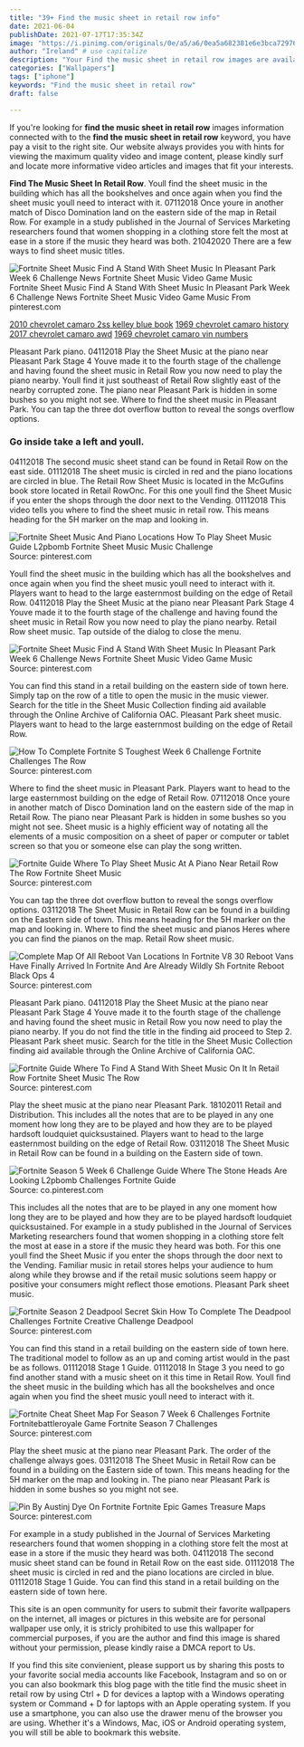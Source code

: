 ```yaml
---
title: "39+ Find the music sheet in retail row info"
date: 2021-06-04
publishDate: 2021-07-17T17:35:34Z
image: "https://i.pinimg.com/originals/0e/a5/a6/0ea5a682381e6e3bca7297688cd5ad8c.jpg"
author: "Ireland" # use capitalize
description: "Your Find the music sheet in retail row images are available in this site. Find the music sheet in retail row are a topic that is being searched for and liked by netizens now. You can Download the Find the music sheet in retail row files here. Find and Download all free images."
categories: ["Wallpapers"]
tags: ["iphone"]
keywords: "Find the music sheet in retail row"
draft: false

---
```


If you're looking for **find the music sheet in retail row** images information connected with to the **find the music sheet in retail row** keyword, you have pay a visit to the right  site.  Our website always  provides you with  hints  for viewing  the maximum  quality video and image  content, please kindly surf and locate more informative video articles and images  that fit your interests.

**Find The Music Sheet In Retail Row**. Youll find the sheet music in the building which has all the bookshelves and once again when you find the sheet music youll need to interact with it. 07112018 Once youre in another match of Disco Domination land on the eastern side of the map in Retail Row. For example in a study published in the Journal of Services Marketing researchers found that women shopping in a clothing store felt the most at ease in a store if the music they heard was both. 21042020 There are a few ways to find sheet music titles.

![Fortnite Sheet Music Find A Stand With Sheet Music In Pleasant Park Week 6 Challenge News Fortnite Sheet Music Video Game Music](https://i.pinimg.com/736x/cc/bd/b1/ccbdb1b3db993f86001bc3cb8ba7dc81.jpg "Fortnite Sheet Music Find A Stand With Sheet Music In Pleasant Park Week 6 Challenge News Fortnite Sheet Music Video Game Music")
Fortnite Sheet Music Find A Stand With Sheet Music In Pleasant Park Week 6 Challenge News Fortnite Sheet Music Video Game Music From pinterest.com

[2010 chevrolet camaro 2ss kelley blue book](/2010-chevrolet-camaro-2ss-kelley-blue-book/)
[1969 chevrolet camaro history](/1969-chevrolet-camaro-history/)
[2017 chevrolet camaro awd](/2017-chevrolet-camaro-awd/)
[1969 chevrolet camaro vin numbers](/1969-chevrolet-camaro-vin-numbers/)

Pleasant Park piano. 04112018 Play the Sheet Music at the piano near Pleasant Park Stage 4 Youve made it to the fourth stage of the challenge and having found the sheet music in Retail Row you now need to play the piano nearby. Youll find it just southeast of Retail Row slightly east of the nearby corrupted zone. The piano near Pleasant Park is hidden in some bushes so you might not see. Where to find the sheet music in Pleasant Park. You can tap the three dot overflow button to reveal the songs overflow options.

### Go inside take a left and youll.

04112018 The second music sheet stand can be found in Retail Row on the east side. 01112018 The sheet music is circled in red and the piano locations are circled in blue. The Retail Row Sheet Music is located in the McGufins book store located in Retail RowOnc. For this one youll find the Sheet Music if you enter the shops through the door next to the Vending. 01112018 This video tells you where to find the sheet music in retail row. This means heading for the 5H marker on the map and looking in.


![Fortnite Sheet Music And Piano Locations How To Play Sheet Music Guide L2pbomb Fortnite Sheet Music Music Challenge](https://i.pinimg.com/originals/e3/52/1c/e3521ccc453ecea21cc82571d8378da5.jpg "Fortnite Sheet Music And Piano Locations How To Play Sheet Music Guide L2pbomb Fortnite Sheet Music Music Challenge")
Source: pinterest.com

Youll find the sheet music in the building which has all the bookshelves and once again when you find the sheet music youll need to interact with it. Players want to head to the large easternmost building on the edge of Retail Row. 04112018 Play the Sheet Music at the piano near Pleasant Park Stage 4 Youve made it to the fourth stage of the challenge and having found the sheet music in Retail Row you now need to play the piano nearby. Retail Row sheet music. Tap outside of the dialog to close the menu.

![Fortnite Sheet Music Find A Stand With Sheet Music In Pleasant Park Week 6 Challenge News Fortnite Sheet Music Video Game Music](https://i.pinimg.com/736x/cc/bd/b1/ccbdb1b3db993f86001bc3cb8ba7dc81.jpg "Fortnite Sheet Music Find A Stand With Sheet Music In Pleasant Park Week 6 Challenge News Fortnite Sheet Music Video Game Music")
Source: pinterest.com

You can find this stand in a retail building on the eastern side of town here. Simply tap on the row of a title to open the music in the music viewer. Search for the title in the Sheet Music Collection finding aid available through the Online Archive of California OAC. Pleasant Park sheet music. Players want to head to the large easternmost building on the edge of Retail Row.

![How To Complete Fortnite S Toughest Week 6 Challenge Fortnite Challenges The Row](https://i.pinimg.com/originals/e1/28/cd/e128cdeff76faa4504c4d50222f482a4.png "How To Complete Fortnite S Toughest Week 6 Challenge Fortnite Challenges The Row")
Source: pinterest.com

Where to find the sheet music in Pleasant Park. Players want to head to the large easternmost building on the edge of Retail Row. 07112018 Once youre in another match of Disco Domination land on the eastern side of the map in Retail Row. The piano near Pleasant Park is hidden in some bushes so you might not see. Sheet music is a highly efficient way of notating all the elements of a music composition on a sheet of paper or computer or tablet screen so that you or someone else can play the song written.

![Fortnite Guide Where To Play Sheet Music At A Piano Near Retail Row The Row Fortnite Sheet Music](https://i.pinimg.com/736x/2d/02/97/2d029773eac368bb910b01c3a103dad6.jpg "Fortnite Guide Where To Play Sheet Music At A Piano Near Retail Row The Row Fortnite Sheet Music")
Source: pinterest.com

You can tap the three dot overflow button to reveal the songs overflow options. 03112018 The Sheet Music in Retail Row can be found in a building on the Eastern side of town. This means heading for the 5H marker on the map and looking in. Where to find the sheet music and pianos Heres where you can find the pianos on the map. Retail Row sheet music.

![Complete Map Of All Reboot Van Locations In Fortnite V8 30 Reboot Vans Have Finally Arrived In Fortnite And Are Already Wildly Sh Fortnite Reboot Black Ops 4](https://i.pinimg.com/originals/10/ac/f4/10acf426962d08cd02c84dd818ceecd3.png "Complete Map Of All Reboot Van Locations In Fortnite V8 30 Reboot Vans Have Finally Arrived In Fortnite And Are Already Wildly Sh Fortnite Reboot Black Ops 4")
Source: pinterest.com

Pleasant Park piano. 04112018 Play the Sheet Music at the piano near Pleasant Park Stage 4 Youve made it to the fourth stage of the challenge and having found the sheet music in Retail Row you now need to play the piano nearby. If you do not find the title in the finding aid proceed to Step 2. Pleasant Park sheet music. Search for the title in the Sheet Music Collection finding aid available through the Online Archive of California OAC.

![Fortnite Guide Where To Find A Stand With Sheet Music On It In Retail Row Fortnite Sheet Music The Row](https://i.pinimg.com/736x/a6/ab/fe/a6abfe7231222dd23db20faa7e66d382.jpg "Fortnite Guide Where To Find A Stand With Sheet Music On It In Retail Row Fortnite Sheet Music The Row")
Source: pinterest.com

Play the sheet music at the piano near Pleasant Park. 18102011 Retail and Distribution. This includes all the notes that are to be played in any one moment how long they are to be played and how they are to be played hardsoft loudquiet quicksustained. Players want to head to the large easternmost building on the edge of Retail Row. 03112018 The Sheet Music in Retail Row can be found in a building on the Eastern side of town.

![Fortnite Season 5 Week 6 Challenge Guide Where The Stone Heads Are Looking L2pbomb Challenges Fortnite Guide](https://i.pinimg.com/originals/7b/d4/f3/7bd4f3defb5f1cdbbc37c151902e2bce.jpg "Fortnite Season 5 Week 6 Challenge Guide Where The Stone Heads Are Looking L2pbomb Challenges Fortnite Guide")
Source: co.pinterest.com

This includes all the notes that are to be played in any one moment how long they are to be played and how they are to be played hardsoft loudquiet quicksustained. For example in a study published in the Journal of Services Marketing researchers found that women shopping in a clothing store felt the most at ease in a store if the music they heard was both. For this one youll find the Sheet Music if you enter the shops through the door next to the Vending. Familiar music in retail stores helps your audience to hum along while they browse and if the retail music solutions seem happy or positive your consumers might reflect those emotions. Pleasant Park sheet music.

![Fortnite Season 2 Deadpool Secret Skin How To Complete The Deadpool Challenges Fortnite Creative Challenge Deadpool](https://i.pinimg.com/originals/28/f5/9c/28f59c13f9a9d5861c4f29ca948b8cdb.jpg "Fortnite Season 2 Deadpool Secret Skin How To Complete The Deadpool Challenges Fortnite Creative Challenge Deadpool")
Source: pinterest.com

You can find this stand in a retail building on the eastern side of town here. The traditional model to follow as an up and coming artist would in the past be as follows. 01112018 Stage 1 Guide. 01112018 In Stage 3 you need to go find another stand with a music sheet on it this time in Retail Row. Youll find the sheet music in the building which has all the bookshelves and once again when you find the sheet music youll need to interact with it.

![Fortnite Cheat Sheet Map For Season 7 Week 6 Challenges Fortnite Fortnitebattleroyale Game Fortnite Season 7 Challenges](https://i.pinimg.com/originals/38/df/9f/38df9f753716b9f7bb818a0025a9879a.jpg "Fortnite Cheat Sheet Map For Season 7 Week 6 Challenges Fortnite Fortnitebattleroyale Game Fortnite Season 7 Challenges")
Source: pinterest.com

Play the sheet music at the piano near Pleasant Park. The order of the challenge always goes. 03112018 The Sheet Music in Retail Row can be found in a building on the Eastern side of town. This means heading for the 5H marker on the map and looking in. The piano near Pleasant Park is hidden in some bushes so you might not see.

![Pin By Austinj Dye On Fortnite Fortnite Epic Games Treasure Maps](https://i.pinimg.com/originals/0e/a5/a6/0ea5a682381e6e3bca7297688cd5ad8c.jpg "Pin By Austinj Dye On Fortnite Fortnite Epic Games Treasure Maps")
Source: pinterest.com

For example in a study published in the Journal of Services Marketing researchers found that women shopping in a clothing store felt the most at ease in a store if the music they heard was both. 04112018 The second music sheet stand can be found in Retail Row on the east side. 01112018 The sheet music is circled in red and the piano locations are circled in blue. 01112018 Stage 1 Guide. You can find this stand in a retail building on the eastern side of town here.

This site is an open community for users to submit their favorite wallpapers on the internet, all images or pictures in this website are for personal wallpaper use only, it is stricly prohibited to use this wallpaper for commercial purposes, if you are the author and find this image is shared without your permission, please kindly raise a DMCA report to Us.

If you find this site convienient, please support us by sharing this posts to your favorite social media accounts like Facebook, Instagram and so on or you can also bookmark this blog page with the title find the music sheet in retail row by using Ctrl + D for devices a laptop with a Windows operating system or Command + D for laptops with an Apple operating system. If you use a smartphone, you can also use the drawer menu of the browser you are using. Whether it's a Windows, Mac, iOS or Android operating system, you will still be able to bookmark this website.
